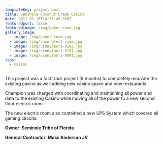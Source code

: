 ```yaml
---
templateKey: project-post
title: Seminole Coconut Creek Casino
date: 2012-01-16T14:51:43.836Z
featuredpost: false
featuredimage: /img/poker-room.jpg
gallery_image:
  - image: /img/poker-room.jpg
  - image: /img/coco-elect-room.jpg
  - image: /img/vinnylauri-8103.jpg
  - image: /img/vinnylauri-8151.jpg
  - image: /img/vinnylauri-8091.jpg
tags:
  - Casino
---
```

This project was a fast track project (9 months) to completely renovate the existing casino as well adding new casino space and new restaurants.

Champion was charged with coordinating and maintaining all power and data to the existing Casino while moving all of the power to a new second floor electric room.

The new electric room also contained a new UPS System which covered all gaming circuits.

**Owner: Seminole Tribe of Florida**

**General Contractor: Moss Anderson JV**
